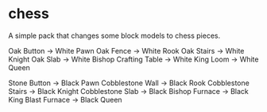 # chess

A simple pack that changes some block models to chess pieces.

Oak Button -> White Pawn
Oak Fence -> White Rook
Oak Stairs -> White Knight
Oak Slab -> White Bishop
Crafting Table -> White King
Loom -> White Queen

Stone Button -> Black Pawn
Cobblestone Wall -> Black Rook
Cobblestone Stairs -> Black Knight
Cobblestone Slab -> Black Bishop
Furnace -> Black King
Blast Furnace -> Black Queen

